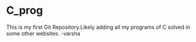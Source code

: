 # C_prog
This is my first Git Repository.Likely  adding all my programs of C solved in some other websites.
-varsha
